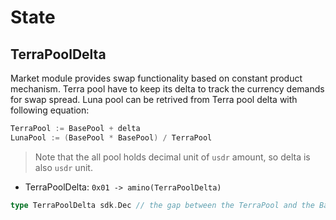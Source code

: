 <!--
order: 2
-->

# State

## TerraPoolDelta

Market module provides swap functionality based on constant product mechanism. Terra pool have to keep its delta to track the currency demands for swap spread. Luna pool can be retrived from Terra pool delta with following equation:

```go
TerraPool := BasePool + delta
LunaPool := (BasePool * BasePool) / TerraPool
```

> Note that the all pool holds decimal unit of `usdr` amount, so delta is also `usdr` unit.

- TerraPoolDelta: `0x01 -> amino(TerraPoolDelta)`

```go
type TerraPoolDelta sdk.Dec // the gap between the TerraPool and the BasePool
```
